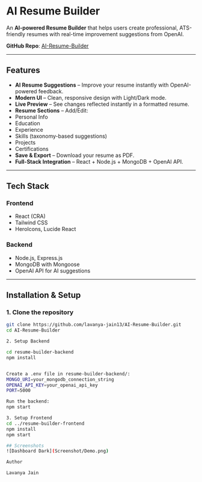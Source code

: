 # AI Resume Builder

An **AI-powered Resume Builder** that helps users create professional, ATS-friendly resumes with real-time improvement suggestions from OpenAI.  

**GitHub Repo**: [AI-Resume-Builder](https://github.com/lavanya-jain13/AI-Resume-Builder)

---

##  Features
-  **AI Resume Suggestions** – Improve your resume instantly with OpenAI-powered feedback.  
-  **Modern UI** – Clean, responsive design with Light/Dark mode.  
-  **Live Preview** – See changes reflected instantly in a formatted resume.  
-  **Resume Sections** – Add/Edit:  
  - Personal Info  
  - Education  
  - Experience  
  - Skills (taxonomy-based suggestions)  
  - Projects  
  - Certifications  
-  **Save & Export** – Download your resume as PDF.  
-  **Full-Stack Integration** – React + Node.js + MongoDB + OpenAI API.  

---

##  Tech Stack

### Frontend
-  React (CRA)  
-  Tailwind CSS  
-  HeroIcons, Lucide React  

### Backend
-  Node.js, Express.js  
-  MongoDB with Mongoose  
-  OpenAI API for AI suggestions  

---

##  Installation & Setup

### 1. Clone the repository
```bash
git clone https://github.com/lavanya-jain13/AI-Resume-Builder.git
cd AI-Resume-Builder

2. Setup Backend

cd resume-builder-backend
npm install


Create a .env file in resume-builder-backend/:
MONGO_URI=your_mongodb_connection_string
OPENAI_API_KEY=your_openai_api_key
PORT=5000

Run the backend:
npm start

3. Setup Frontend
cd ../resume-builder-frontend
npm install
npm start

## Screenshots
![Dashboard Dark](Screenshot/Demo.png)

Author

Lavanya Jain
